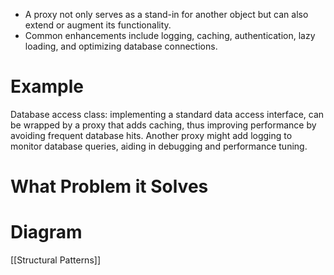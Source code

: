 - A proxy not only serves as a stand-in for another object but can also extend or augment its functionality.
- Common enhancements include logging, caching, authentication, lazy loading, and optimizing database connections.
# Example
Database access class: implementing a standard data access interface, can be wrapped by a proxy that adds caching, thus improving performance by avoiding frequent database hits. 
Another proxy might add logging to monitor database queries, aiding in debugging and performance tuning.

# What Problem it Solves

# Diagram


[[Structural Patterns]]